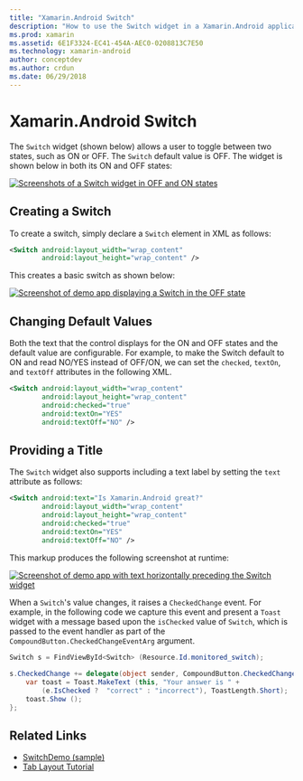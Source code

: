 ```yaml
---
title: "Xamarin.Android Switch"
description: "How to use the Switch widget in a Xamarin.Android application"
ms.prod: xamarin
ms.assetid: 6E1F3324-EC41-454A-AEC0-0208813C7E50
ms.technology: xamarin-android
author: conceptdev
ms.author: crdun
ms.date: 06/29/2018
---
```


# Xamarin.Android Switch

The `Switch` widget (shown below) allows a user
to toggle between two states, such as ON or OFF. The `Switch` default
value is OFF. The widget is shown below in both its ON and OFF states:

[![Screenshots of a Switch widget in OFF and ON states](switch-images/16-switch-onoff.png)](switch-images/16-switch-onoff.png#lightbox)

## Creating a Switch

To create a switch, simply declare a `Switch` element in XML as
follows:

```xml
<Switch android:layout_width="wrap_content"
        android:layout_height="wrap_content" />
```

This creates a basic switch as shown below:

[![Screenshot of demo app displaying a Switch in the OFF state](switch-images/07-switch.png)](switch-images/07-switch.png#lightbox)

## Changing Default Values

Both the text that the control displays for the ON and OFF states and
the default value are configurable. For example, to make the Switch
default to ON and read NO/YES instead of OFF/ON, we can set the
`checked`, `textOn`, and `textOff` attributes in the following XML.

```xml
<Switch android:layout_width="wrap_content"
        android:layout_height="wrap_content"
        android:checked="true"
        android:textOn="YES"
        android:textOff="NO" />
```

## Providing a Title

The `Switch` widget also supports including a text label by setting the
`text` attribute as follows:

```xml
<Switch android:text="Is Xamarin.Android great?"
        android:layout_width="wrap_content"
        android:layout_height="wrap_content"
        android:checked="true"
        android:textOn="YES"
        android:textOff="NO" />
```

This markup produces the following screenshot at runtime:

[![Screenshot of demo app with text horizontally preceding the Switch widget](switch-images/08-switch.png)](switch-images/08-switch.png#lightbox)

When a `Switch`'s value changes, it raises a `CheckedChange` event.
For example, in the following code we capture this event and present a
`Toast` widget with a message based upon the `isChecked` value of
`Switch`, which is passed to the event handler as part of the
`CompoundButton.CheckedChangeEventArg` argument.

```csharp
Switch s = FindViewById<Switch> (Resource.Id.monitored_switch);
           
s.CheckedChange += delegate(object sender, CompoundButton.CheckedChangeEventArgs e) {
    var toast = Toast.MakeText (this, "Your answer is " +
        (e.IsChecked ?  "correct" : "incorrect"), ToastLength.Short);
    toast.Show ();
};
```

## Related Links

- [SwitchDemo (sample)](https://docs.microsoft.com/samples/xamarin/monodroid-samples/switchdemo)
- [Tab Layout Tutorial](~/android/user-interface/layouts/tab-layout/index.md)
